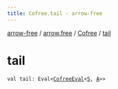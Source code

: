```yaml
---
title: Cofree.tail - arrow-free
---
```


[arrow-free](../../index.html) / [arrow.free](../index.html) / [Cofree](index.html) / [tail](./tail.html)

# tail

`val tail: Eval<`[`CofreeEval`](../-cofree-eval.html)`<`[`S`](index.html#S)`, `[`A`](index.html#A)`>>`
